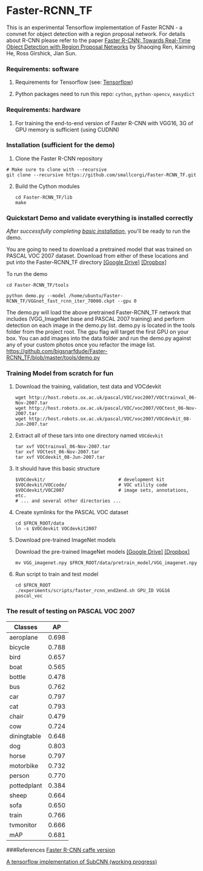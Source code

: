 # Faster-RCNN_TF

This is an experimental Tensorflow implementation of Faster RCNN - a convnet for object detection with a region proposal network.
For details about R-CNN please refer to the paper [Faster R-CNN: Towards Real-Time Object Detection with Region Proposal Networks](http://arxiv.org/pdf/1506.01497v3.pdf) by Shaoqing Ren, Kaiming He, Ross Girshick, Jian Sun.


### Requirements: software

1. Requirements for Tensorflow (see: [Tensorflow](https://www.tensorflow.org/))

2. Python packages need to run this repo: `cython`, `python-opencv`, `easydict`

### Requirements: hardware

1. For training the end-to-end version of Faster R-CNN with VGG16, 3G of GPU memory is sufficient (using CUDNN)

### Installation (sufficient for the demo)

1. Clone the Faster R-CNN repository
  ```Shell
  # Make sure to clone with --recursive
  git clone --recursive https://github.com/smallcorgi/Faster-RCNN_TF.git
  ```

2. Build the Cython modules
    ```Shell
    cd Faster-RCNN_TF/lib
    make
    ```

### Quickstart Demo and validate everything is installed correctly

*After successfully completing [basic installation](#installation-sufficient-for-the-demo)*, you'll be ready to run the demo.

You are going to need to download a pretrained model that was trained on PASCAL VOC 2007 dataset. Download from either of these locations and put into the Faster-RCNN_TF directory [[Google Drive]](https://drive.google.com/open?id=0ByuDEGFYmWsbZ0EzeUlHcGFIVWM) [[Dropbox]](https://www.dropbox.com/s/cfz3blmtmwj6bdh/VGGnet_fast_rcnn_iter_70000.ckpt?dl=0)

To run the demo
```Shell
cd Faster-RCNN_TF/tools

python demo.py --model /home/ubuntu/Faster-RCNN_TF/VGGnet_fast_rcnn_iter_70000.ckpt --gpu 0

```

The demo.py will load the above pretrained Faster-RCNN_TF network that includes (VGG_ImageNet base and PASCAL 2007 training) and perform detection on each image in the demo.py list. demo.py is located in the tools folder from the project root. The gpu flag will target the first GPU on your box. You can add images into the data folder and run the demo.py against any of your custom photos once you refactor the image list. https://github.com/bigsnarfdude/Faster-RCNN_TF/blob/master/tools/demo.py

### Training Model from scratch for fun
1. Download the training, validation, test data and VOCdevkit

	```Shell
	wget http://host.robots.ox.ac.uk/pascal/VOC/voc2007/VOCtrainval_06-Nov-2007.tar
	wget http://host.robots.ox.ac.uk/pascal/VOC/voc2007/VOCtest_06-Nov-2007.tar
	wget http://host.robots.ox.ac.uk/pascal/VOC/voc2007/VOCdevkit_08-Jun-2007.tar
	```

2. Extract all of these tars into one directory named `VOCdevkit`

	```Shell
	tar xvf VOCtrainval_06-Nov-2007.tar
	tar xvf VOCtest_06-Nov-2007.tar
	tar xvf VOCdevkit_08-Jun-2007.tar
	```

3. It should have this basic structure

	```Shell
  	$VOCdevkit/                           # development kit
  	$VOCdevkit/VOCcode/                   # VOC utility code
  	$VOCdevkit/VOC2007                    # image sets, annotations, etc.
  	# ... and several other directories ...
  	```

4. Create symlinks for the PASCAL VOC dataset

	```Shell
    cd $FRCN_ROOT/data
    ln -s $VOCdevkit VOCdevkit2007
    ```
    
5. Download pre-trained ImageNet models

   Download the pre-trained ImageNet models [[Google Drive]](https://drive.google.com/open?id=0ByuDEGFYmWsbNVF5eExySUtMZmM) [[Dropbox]](https://www.dropbox.com/s/po2kzdhdgl4ix55/VGG_imagenet.npy?dl=0)
   
   	```Shell
    mv VGG_imagenet.npy $FRCN_ROOT/data/pretrain_model/VGG_imagenet.npy
    ```

6. Run script to train and test model
	```Shell
	cd $FRCN_ROOT
	./experiments/scripts/faster_rcnn_end2end.sh GPU_ID VGG16 pascal_voc
	```

### The result of testing on PASCAL VOC 2007 

| Classes       | AP     |
|-------------|--------|
| aeroplane   | 0.698 |
| bicycle     | 0.788 |
| bird        | 0.657 |
| boat        | 0.565 |
| bottle      | 0.478 |
| bus         | 0.762 |
| car         | 0.797 |
| cat         | 0.793 |
| chair       | 0.479 |
| cow         | 0.724 |
| diningtable | 0.648 |
| dog         | 0.803 |
| horse       | 0.797 |
| motorbike   | 0.732 |
| person      | 0.770 |
| pottedplant | 0.384 |
| sheep       | 0.664 |
| sofa        | 0.650 |
| train       | 0.766 |
| tvmonitor   | 0.666 |
| mAP        | 0.681 |


###References
[Faster R-CNN caffe version](https://github.com/rbgirshick/py-faster-rcnn)

[A tensorflow implementation of SubCNN (working progress)](https://github.com/yuxng/SubCNN_TF)


